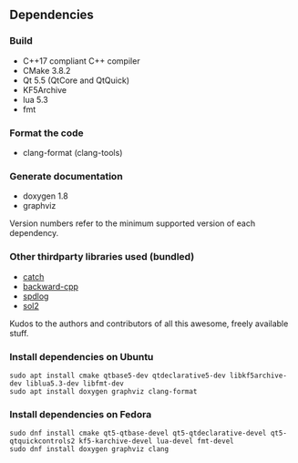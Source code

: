 ## Dependencies

### Build

 * C++17 compliant C++ compiler
 * CMake 3.8.2
 * Qt 5.5 (QtCore and QtQuick)
 * KF5Archive
 * lua 5.3
 * fmt

### Format the code

 * clang-format (clang-tools)

### Generate documentation

 * doxygen 1.8
 * graphviz

Version numbers refer to the minimum supported version of each dependency.

### Other thirdparty libraries used (bundled)

 * [catch](https://github.com/philsquared/Catch)
 * [backward-cpp](https://github.com/bombela/backward-cpp)
 * [spdlog](https://github.com/gabime/spdlog)
 * [sol2](https://github.com/ThePhD/sol2)

Kudos to the authors and contributors of all this awesome, freely available stuff.

### Install dependencies on Ubuntu
    sudo apt install cmake qtbase5-dev qtdeclarative5-dev libkf5archive-dev liblua5.3-dev libfmt-dev
    sudo apt install doxygen graphviz clang-format

### Install dependencies on Fedora
    sudo dnf install cmake qt5-qtbase-devel qt5-qtdeclarative-devel qt5-qtquickcontrols2 kf5-karchive-devel lua-devel fmt-devel
    sudo dnf install doxygen graphviz clang
